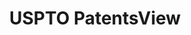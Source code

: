 ---
bigquery: https://console.cloud.google.com/bigquery?p=patents-public-data&d=patentsview&page=dataset
citation: Attribution should be given to PatentsView for use, distribution, or derivative
  works.
code: https://github.com/CSSIP-AIR/PatentsView-Code-Snippets/
contributors: USPTO
cost: None
description: 'PatentsView includes US patent data including raw data (summaries, applications,
  pregrant applications), disambugations of inventors and assignees, and inventor
  gender estimates.  Also foreign priority data, # of figures and sheets, and government
  interest statements.'
documentation: https://patentsview.org/query/builder-faqs
last_edit: Mon, 04 Apr 2022 19:02:57 GMT
location: https://patentsview.org/
maintained_by: USPTO
record_creation_timestamp: 12/2/2020 17:20:46
schema_fields: '[''number'', ''application_id'', ''title'', ''field_id'', ''disamb_inventor_id_20180528'',
  ''abstract'', ''level_two'', ''disamb_inventor_id_20191008'', ''section_id'', ''category'',
  ''rawassignee_id'', ''disamb_assignee_id_20190820'', ''disamb_inventor_id_20200929'',
  ''main_group'', ''ipc_class'', ''disamb_inventor_id_20181127'', ''latlong'', ''mainclass_id'',
  ''relkind'', ''organization'', ''assignee_id'', ''status'', ''uuid'', ''type'',
  ''doctype'', ''disamb_inventor_id_20201229'', ''f102_date'', ''disamb_inventor_id_20171226'',
  ''role'', ''classification_status'', ''_371_date'', ''level_one'', ''classification_level'',
  ''country_transformed'', ''state_fips'', ''id'', ''location_id'', ''rawlocation_id'',
  ''lapse_of_patent'', ''level_three'', ''disamb_inventor_id_20170808'', ''reldocno'',
  ''name_first'', ''f371_date'', ''num'', ''name'', ''city'', ''text'', ''state'',
  ''disclaimer_date'', ''ipc_version_indicator'', ''rule_47'', ''disamb_inventor_id_20171003'',
  ''disamb_inventor_id_20170307'', ''field_title'', ''deceased'', ''section'', ''latin_name'',
  ''inventor_id'', ''group_id'', ''disamb_assignee_id_20181127'', ''lawyer_id'', ''num_figures'',
  ''disamb_assignee_id_20200630'', ''sequence'', ''disamb_inventor_id_20190312'',
  ''num_claims'', ''longitude'', ''disamb_inventor_id_20200630'', ''subclass_id'',
  ''organization_id'', ''applicant_type'', ''designation'', ''date'', ''variety'',
  ''subgroup'', ''subsection_id'', ''lname'', ''citation_id'', ''disamb_assignee_id_20200331'',
  ''disamb_assignee_id_20190312'', ''exemplary'', ''length'', ''series_code'', ''contract_award_number'',
  ''patent_id'', ''male'', ''doc_type'', ''subclass'', ''disamb_assignee_id_20191008'',
  ''kind'', ''county_fips'', ''name_last'', ''publication_number'', ''disamb_assignee_id_20191231'',
  ''category_id'', ''disamb_inventor_id_20190820'', ''disamb_inventor_id_20191231'',
  ''_102_date'', ''male_flag'', ''action_date'', ''county'', ''rawinventor_id'', ''filename'',
  ''term_disclaimer'', ''term_grant'', ''gi_statement'', ''classification_value'',
  ''term_extension'', ''subcategory_id'', ''disamb_inventor_id_20200331'', ''country'',
  ''attribution_status'', ''symbol_position'', ''withdrawn'', ''latitude'', ''dependent'',
  ''classification_data_source'', ''rel_id'', ''sector_title'', ''disamb_assignee_id_20200929'',
  ''num_sheets'', ''group'', ''subgroup_id'', ''fname'']'
shortname: patentsview
tags:
- disambiguation
- United States
- gender
terms_of_use: Creative Commons Attribution 4.0 International License.
timeframe: 1963-1999
title: USPTO PatentsView
uuid: cf1780b1-e265-4e49-8d1d-83b9cfe0fd9a
---